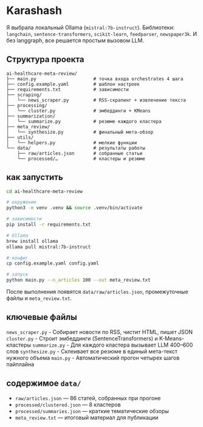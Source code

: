 
# Karashash

Я выбрала локальный Ollama (`mistral:7b-instruct`). Библиотеки: `langchain`, `sentence-transformers`, `scikit-learn`, `feedparser`, `newspaper3k`. И без langgraph, все решается простым вызовом LLM.

## Структура проекта
```
ai-healthcare-meta-review/
├── main.py                     # точка входа orchestrates 4 шага
├── config.example.yaml         # шаблон настроек
├── requirements.txt            # зависимости
├── scraping/
│   └── news_scraper.py         # RSS-скрапинг + извлечение текста
├── processing/
│   └── cluster.py              # эмбеддинги + KMeans
├── summarization/
│   └── summarize.py            # резюме каждого кластера
├── meta_review/
│   └── synthesize.py           # финальный мета-обзор
├── utils/
│   └── helpers.py              # мелкие функции
└── data/                       # результаты работы
    ├── raw/articles.json       # собранные статьи
    └── processed/…             # кластеры и резюме
```

## как запустить
```bash
cd ai-healthcare-meta-review

# окружение
python3 -m venv .venv && source .venv/bin/activate

# зависимости
pip install -r requirements.txt

# Ollama
brew install ollama         
ollama pull mistral:7b-instruct

# конфиг
cp config.example.yaml config.yaml  

# запуск
python main.py --n_articles 100 --out meta_review.txt
```
После выполнения появятся `data/raw/articles.json`, промежуточные файлы и `meta_review.txt`.

## ключевые файлы
`news_scraper.py` - Собирает новости по RSS, чистит HTML, пишет JSON
`cluster.py` - Строит эмбеддинги (SentenceTransformers) и K-Means-кластеры
`summarize.py` - Для каждого кластера вызывает LLM 400–600 слов
`synthesize.py` - Склеивает все резюме в единый мета-текст нужного объема
`main.py` - Автоматический прогон четырех шагов пайплайна

## cодержимое `data/`

- `raw/articles.json` — 86 статей, собранных при прогоне
- `processed/clustered.json` — 8 кластеров
- `processed/summaries.json` — краткие тематические обзоры
- `meta_review.txt` — итоговый материал для публикации

